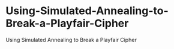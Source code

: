 # Using-Simulated-Annealing-to-Break-a-Playfair-Cipher
Using Simulated Annealing to Break a Playfair Cipher

